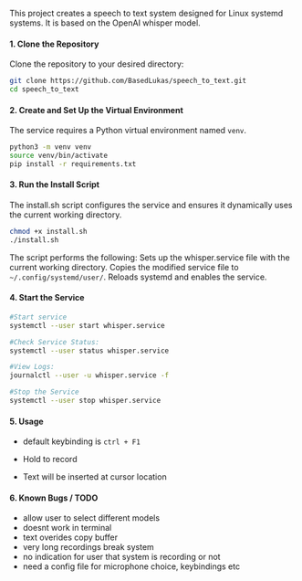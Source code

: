 This project creates a speech to text system designed for Linux systemd systems.
It is based on the OpenAI whisper model.

#### 1. Clone the Repository
Clone the repository to your desired directory:

```bash
git clone https://github.com/BasedLukas/speech_to_text.git
cd speech_to_text
```

#### 2. Create and Set Up the Virtual Environment
The service requires a Python virtual environment named `venv`.

```bash
python3 -m venv venv
source venv/bin/activate
pip install -r requirements.txt
```

#### 3. Run the Install Script
The install.sh script configures the service and ensures it dynamically uses the current working directory.

```bash
chmod +x install.sh
./install.sh
```

The script performs the following:
Sets up the whisper.service file with the current working directory.
Copies the modified service file to `~/.config/systemd/user/`.
Reloads systemd and enables the service.

#### 4. Start the Service

```bash
#Start service
systemctl --user start whisper.service

#Check Service Status:
systemctl --user status whisper.service

#View Logs:
journalctl --user -u whisper.service -f

#Stop the Service
systemctl --user stop whisper.service
```

#### 5. Usage
- default keybinding is `ctrl + F1`

- Hold to record

- Text will be inserted at cursor location



#### 6. Known Bugs / TODO
- allow user to select different models
- doesnt work in terminal
- text overides copy buffer
- very long recordings break system
- no indication for user that system is recording or not
- need a config file for microphone choice, keybindings etc
